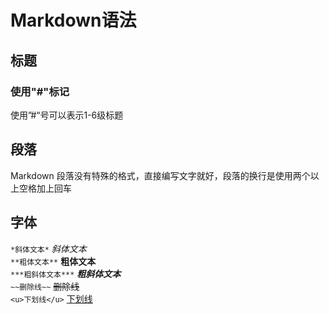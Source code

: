 # Markdown语法
## 标题
### 使用"#"标记
使用”#“号可以表示1-6级标题
## 段落
Markdown 段落没有特殊的格式，直接编写文字就好，段落的换行是使用两个以上空格加上回车  
## 字体
`*斜体文本*` *斜体文本*   
`**粗体文本**`  **粗体文本**  
`***粗斜体文本***`  ***粗斜体文本***  
`~~删除线~~` ~~删除线~~  
`<u>下划线</u>` <u>下划线</u>
